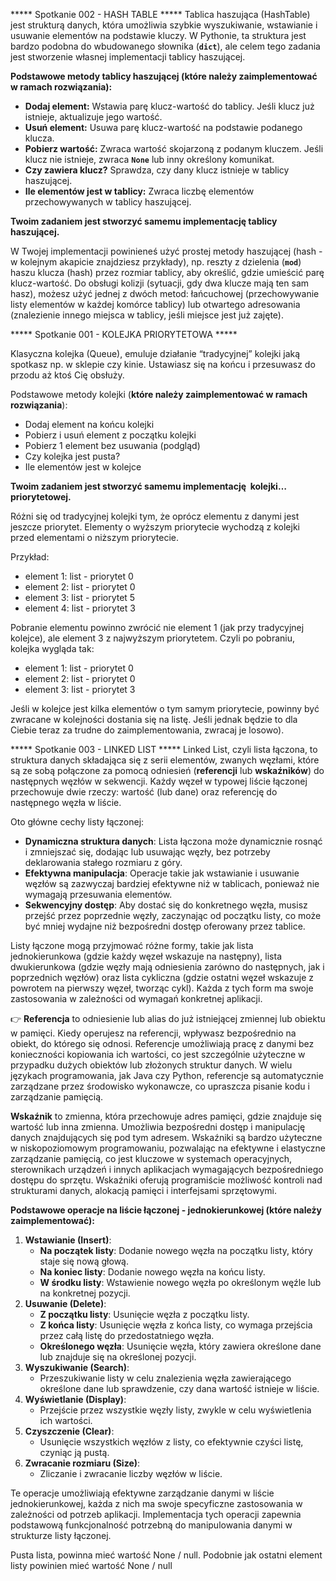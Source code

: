 ***** Spotkanie 002 - HASH TABLE  *****
Tablica haszująca (HashTable) jest strukturą danych, która umożliwia szybkie wyszukiwanie, wstawianie i usuwanie elementów na podstawie kluczy. W Pythonie, ta struktura jest bardzo podobna do wbudowanego słownika (**`dict`**), ale celem tego zadania jest stworzenie własnej implementacji tablicy haszującej.

**Podstawowe metody tablicy haszującej (które należy zaimplementować w ramach rozwiązania):**

- **Dodaj element:** Wstawia parę klucz-wartość do tablicy. Jeśli klucz już istnieje, aktualizuje jego wartość.
- **Usuń element:** Usuwa parę klucz-wartość na podstawie podanego klucza.
- **Pobierz wartość:** Zwraca wartość skojarzoną z podanym kluczem. Jeśli klucz nie istnieje, zwraca **`None`** lub inny określony komunikat.
- **Czy zawiera klucz?** Sprawdza, czy dany klucz istnieje w tablicy haszującej.
- **Ile elementów jest w tablicy:** Zwraca liczbę elementów przechowywanych w tablicy haszującej.

**Twoim zadaniem jest stworzyć samemu implementację tablicy haszującej.**

W Twojej implementacji powinieneś użyć prostej metody haszującej (hash - w kolejnym akapicie znajdziesz przykłady), np. reszty z dzielenia (**`mod`**) haszu klucza (hash) przez rozmiar tablicy, aby określić, gdzie umieścić parę klucz-wartość. Do obsługi kolizji (sytuacji, gdy dwa klucze mają ten sam hasz), możesz użyć jednej z dwóch metod: łańcuchowej (przechowywanie listy elementów w każdej komórce tablicy) lub otwartego adresowania (znalezienie innego miejsca w tablicy, jeśli miejsce jest już zajęte).


***** Spotkanie 001 - KOLEJKA PRIORYTETOWA *****

Klasyczna kolejka (Queue), emuluje działanie “tradycyjnej” kolejki jaką spotkasz np. w sklepie czy kinie. Ustawiasz się na końcu i przesuwasz do przodu aż ktoś Cię obsłuży.

Podstawowe metody kolejki (**które należy zaimplementować w ramach rozwiązania**):

- Dodaj element na końcu kolejki
- Pobierz i usuń element z początku kolejki
- Pobierz 1 element bez usuwania (podgląd)
- Czy kolejka jest pusta?
- Ile elementów jest w kolejce

**Twoim zadaniem jest stworzyć samemu implementację  kolejki… priorytetowej.**

Różni się od tradycyjnej kolejki tym, że oprócz elementu z danymi jest jeszcze priorytet. Elementy o wyższym priorytecie wychodzą z kolejki przed elementami o niższym priorytecie.

Przykład:

- element 1: list - priorytet 0
- element 2: list - priorytet 0
- element 3: list - priorytet 5
- element 4: list - priorytet 3

Pobranie elementu powinno zwrócić nie element 1 (jak przy tradycyjnej kolejce), ale element 3 z najwyższym priorytetem. 
Czyli po pobraniu, kolejka wygląda tak:

- element 1: list - priorytet 0
- element 2: list - priorytet 0
- element 3: list - priorytet 3

Jeśli w kolejce jest kilka elementów o tym samym priorytecie, powinny być zwracane w kolejności dostania się na listę. 
Jeśli jednak będzie to dla Ciebie teraz za trudne do zaimplementowania, zwracaj je losowo).


***** Spotkanie 003 - LINKED LIST  *****
Linked List, czyli lista łączona, to struktura danych składająca się z serii elementów, zwanych węzłami, które są 
ze sobą połączone za pomocą odniesień (**referencji** lub **wskaźników**) do następnych węzłów w sekwencji. Każdy węzeł 
w typowej liście łączonej przechowuje dwie rzeczy: wartość (lub dane) oraz referencję do następnego węzła w liście.

Oto główne cechy listy łączonej:

- **Dynamiczna struktura danych**: Lista łączona może dynamicznie rosnąć i zmniejszać się, dodając lub usuwając węzły, 
    bez potrzeby deklarowania stałego rozmiaru z góry.
- **Efektywna manipulacja**: Operacje takie jak wstawianie i usuwanie węzłów są zazwyczaj bardziej efektywne niż 
    w tablicach, ponieważ nie wymagają przesuwania elementów.
- **Sekwencyjny dostęp**: Aby dostać się do konkretnego węzła, musisz przejść przez poprzednie węzły, zaczynając 
    od początku listy, co może być mniej wydajne niż bezpośredni dostęp oferowany przez tablice.

Listy łączone mogą przyjmować różne formy, takie jak lista jednokierunkowa (gdzie każdy węzeł wskazuje na następny), 
lista dwukierunkowa (gdzie węzły mają odniesienia zarówno do następnych, jak i poprzednich węzłów) oraz lista cykliczna 
(gdzie ostatni węzeł wskazuje z powrotem na pierwszy węzeł, tworząc cykl). Każda z tych form ma swoje zastosowania 
w zależności od wymagań konkretnej aplikacji.

👉 **Referencja** to odniesienie lub alias do już istniejącej zmiennej lub obiektu w pamięci. Kiedy operujesz 
na referencji, wpływasz bezpośrednio na obiekt, do którego się odnosi. Referencje umożliwiają pracę z danymi 
bez konieczności kopiowania ich wartości, co jest szczególnie użyteczne w przypadku dużych obiektów lub złożonych 
struktur danych. W wielu językach programowania, jak Java czy Python, referencje są automatycznie zarządzane 
przez środowisko wykonawcze, co upraszcza pisanie kodu i zarządzanie pamięcią.

**Wskaźnik** to zmienna, która przechowuje adres pamięci, gdzie znajduje się wartość lub inna zmienna. 
Umożliwia bezpośredni dostęp i manipulację danych znajdujących się pod tym adresem. Wskaźniki są bardzo użyteczne 
w niskopoziomowym programowaniu, pozwalając na efektywne i elastyczne zarządzanie pamięcią, co jest kluczowe 
w systemach operacyjnych, sterownikach urządzeń i innych aplikacjach wymagających bezpośredniego dostępu do sprzętu. 
Wskaźniki oferują programiście możliwość kontroli nad strukturami danych, alokacją pamięci i interfejsami sprzętowymi.

**Podstawowe operacje na liście łączonej - jednokierunkowej (które należy zaimplementować):**

1. **Wstawianie (Insert)**:
    - **Na początek listy**: Dodanie nowego węzła na początku listy, który staje się nową głową.
    - **Na koniec listy**: Dodanie nowego węzła na końcu listy.
    - **W środku listy**: Wstawienie nowego węzła po określonym węźle lub na konkretnej pozycji.
2. **Usuwanie (Delete)**:
    - **Z początku listy**: Usunięcie węzła z początku listy.
    - **Z końca listy**: Usunięcie węzła z końca listy, co wymaga przejścia przez całą listę do przedostatniego węzła.
    - **Określonego węzła**: Usunięcie węzła, który zawiera określone dane lub znajduje się na określonej pozycji.
3. **Wyszukiwanie (Search)**:
    - Przeszukiwanie listy w celu znalezienia węzła zawierającego określone dane lub sprawdzenie, czy dana wartość istnieje w liście.
4. **Wyświetlanie (Display)**:
    - Przejście przez wszystkie węzły listy, zwykle w celu wyświetlenia ich wartości.
5. **Czyszczenie (Clear)**:
    - Usunięcie wszystkich węzłów z listy, co efektywnie czyści listę, czyniąc ją pustą.
6. **Zwracanie rozmiaru (Size)**:
    - Zliczanie i zwracanie liczby węzłów w liście.

Te operacje umożliwiają efektywne zarządzanie danymi w liście jednokierunkowej, każda z nich ma swoje specyficzne 
zastosowania w zależności od potrzeb aplikacji. Implementacja tych operacji zapewnia podstawową funkcjonalność potrzebną 
do manipulowania danymi w strukturze listy łączonej.

Pusta lista, powinna mieć wartość None / null. Podobnie jak ostatni element listy powinien mieć wartość None / null
